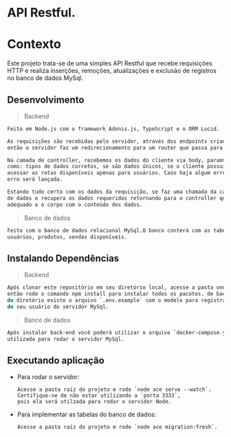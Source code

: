 # API Restful. 

# Contexto
Este projeto trata-se de uma simples API Restful que recebe requisições HTTP e realiza inserções, 
remoções, atualizações e exclusão de registros no banco de dados MySql.


## Desenvolvimento 

> Backend
```bash
Feito em Node.js com o framework Adonis.js, TypeScript e o ORM Lucid. 

As requisições são recebidas pelo servidor, através dos endpoints criados para acesso no lado do cliente, 
então o servidor faz um redirecionamento para um router que passa para a camada de controller da aplicação 

Na camada de controller, recebemos os dados do cliente via body, params ou query, realizamos validações 
como: tipos de dados corretos, se são dados únicos, se o cliente possui token para verificar e conseguir
acessar as rotas disponíveis apenas para usuários. Caso haja algum erro nesse processo uma mensagem de 
erro será lançada. 

Estando tudo certo com os dados da requisição, se faz uma chamada da camada model que tem acesso ao banco 
de dados e recupera os dados requeridos retornando para o controller que passa para o cliente com o status
adequado e o corpo com o conteúdo dos dados. 

``` 

> Banco de dados
```bash
Feito com o banco de dados relacional MySql.O banco conterá com as tabelas de produtos, clientes, endereços, 
usuários, produtos, vendas disponíveis. 
``` 

## Instalando Dependências

> Backend
```bash
Após clonar este repositório em seu diretório local, acesse a pasta onde foi clonado, 
então rode o comando npm install para instalar todos os pacotes. de back-end. Dentro
do diretório existe o arquivo `.env.example` com o modelo para registrar as credencias
do seu usuário do servidor MySql.
``` 

> Banco de dados
```bash
Após instalar back-end você poderá utilizar o arquivo `docker-compose.yml`(caso você tenha Dokcer e Docker compose em sua máquina)  basta rodar o comando `docker-compose up` na pasta raíz, ou utilizar seu servidor mysql local. Certifique-se de não estar utilizando a `porta 3306`, pois ela será 
utilizada para rodar o servidor MySql.
``` 
## Executando aplicação

* Para rodar o servidor:

  ```
  Acesse a pasta raíz do projeto e rode `node ace serve --watch`. Certifique-se de não estar utilizando a `porta 3333`, 
  pois ela será utilzada para rodar o servidor Node.
  ```
* Para implementar as tabelas do banco de dados:

  ```
  Acesse a pasta raíz do projeto e rode `node ace migration:fresh`.
  ```
